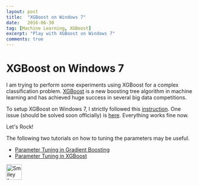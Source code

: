 ```yaml
---
layout: post
title:  "XGBoost on Windows 7"
date:   2016-06-30
tag: [Machine Learning, XGBoost]
excerpt: "Play with XGBoost on Windows 7"
comments: true
---
```


# XGBoost on Windows 7

I am trying to perform some experiments using XGBoost for a complex classification problem. [XGBoost](https://github.com/dmlc/xgboost) is a new boosting tree algorithm in machine learning and has achieved huge success in several big data competitions. 

To setup XGBoost on Windows 7, I strictly followed this [instruction](https://www.ibm.com/developerworks/community/blogs/jfp/entry/Installing_XGBoost_For_Anaconda_on_Windows?lang=en#action=addcomment). One issue (should be solved soon officially) is [here](https://github.com/dmlc/xgboost/issues/1267). Everything works fine now.


Let's Rock!

The following two tutorials on how to tuning the parameters may be useful.
+ [Parameter Tuning in Gradient Boosting](http://www.analyticsvidhya.com/blog/2016/02/complete-guide-parameter-tuning-gradient-boosting-gbm-python/)
+ [Parameter Tuning in XGBoost](http://www.analyticsvidhya.com/blog/2016/03/complete-guide-parameter-tuning-xgboost-with-codes-python/)

<img src="{{ site.url }}/pic/xgboost.png" alt="Smiley face" height="42" width="42">